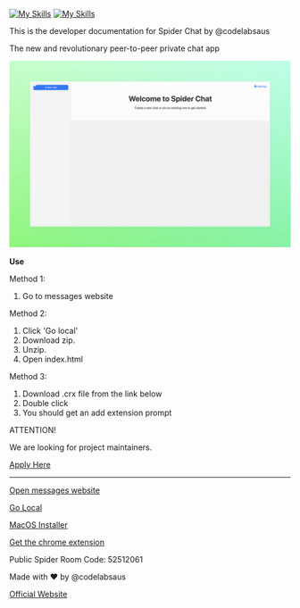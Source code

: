 [![My Skills](https://skillicons.dev/icons?i=apple)](https://drive.google.com/uc?export=download&id=1VLCGA_3AxUpxNLbTN_T910tdkHlusrEk) [![My Skills](https://skillicons.dev/icons?i=windows,linux,html)](https://github.com/weblabsaus/Spider-Chat/releases/latest)


This is the developer documentation for Spider Chat by @codelabsaus



The new and revolutionary peer-to-peer private chat app

![screenshot](SpiderChat.jpeg)


**Use**

Method 1:

1. Go to messages website

Method 2:

1. Click 'Go local'
2. Download zip.
3. Unzip.
4. Open index.html

Method 3:

1. Download .crx file from the link below
2. Double click
3. You should get an add extension prompt



ATTENTION!

We are looking for project maintainers. 

[Apply Here](https://forms.gle/QLERUBaKHMC3etsX7)




_________________________________________________________


[Open messages website](https://weblabsaus.github.io/Spider-Chat/)


[Go Local](https://github.com/weblabsaus/Spider-Chat/releases/latest)


[MacOS Installer](https://drive.google.com/uc?export=download&id=1VLCGA_3AxUpxNLbTN_T910tdkHlusrEk)


[Get the chrome extension](https://drive.usercontent.google.com/download?id=1ECjEx1s0OgI_7NCAjmdsUcX4jIroa2By&export=download&authuser=0)



Public Spider Room Code: 52512061




Made with ❤️ by @codelabsaus


[Official Website](https://sites.google.com/view/getspiderchat/home)
